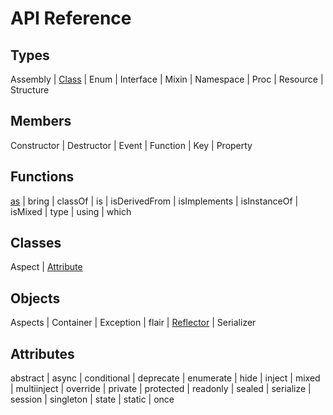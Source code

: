 API Reference
=============

Types
------

Assembly |
[Class](#/api/types/class) |
Enum |
Interface |
Mixin |
Namespace |
Proc |
Resource |
Structure


Members
-------

Constructor |
Destructor |
Event |
Function |
Key |
Property


Functions
---------

[as](#/api/functions/as) |
bring |
classOf |
is | 
isDerivedFrom |
isImplements |
isInstanceOf |
isMixed |
type |
using |
which


Classes
-------

Aspect |
[Attribute](#/api/classes/attribute)


Objects
-------

Aspects |
Container |
Exception |
flair |
[Reflector](#/api/objects/reflector) |
Serializer


Attributes
----------

abstract |
async |
conditional |
deprecate |
enumerate |
hide |
inject |
mixed |
multiinject |
override |
private |
protected |
readonly |
sealed |
serialize |
session |
singleton |
state |
static |
once